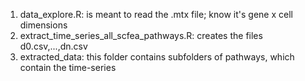 1. data_explore.R: is meant to read the .mtx file; know it's gene x cell dimensions
2. extract_time_series_all_scfea_pathways.R: creates the files d0.csv,...,dn.csv
3. extracted_data: this folder contains subfolders of pathways, which contain the time-series